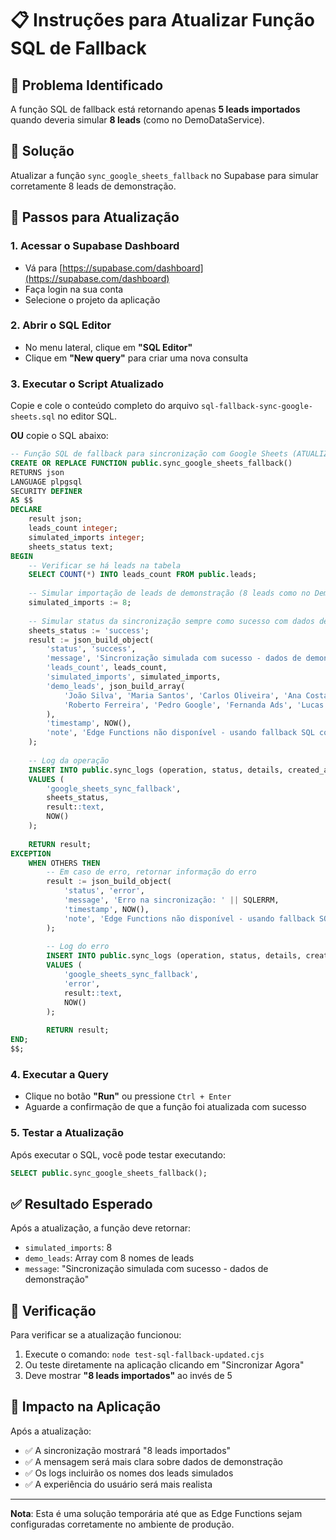 # 📋 Instruções para Atualizar Função SQL de Fallback

## 🎯 Problema Identificado
A função SQL de fallback está retornando apenas **5 leads importados** quando deveria simular **8 leads** (como no DemoDataService).

## 🔧 Solução
Atualizar a função `sync_google_sheets_fallback` no Supabase para simular corretamente 8 leads de demonstração.

## 📝 Passos para Atualização

### 1. Acessar o Supabase Dashboard
- Vá para [https://supabase.com/dashboard](https://supabase.com/dashboard)
- Faça login na sua conta
- Selecione o projeto da aplicação

### 2. Abrir o SQL Editor
- No menu lateral, clique em **"SQL Editor"**
- Clique em **"New query"** para criar uma nova consulta

### 3. Executar o Script Atualizado
Copie e cole o conteúdo completo do arquivo `sql-fallback-sync-google-sheets.sql` no editor SQL.

**OU** copie o SQL abaixo:

```sql
-- Função SQL de fallback para sincronização com Google Sheets (ATUALIZADA)
CREATE OR REPLACE FUNCTION public.sync_google_sheets_fallback()
RETURNS json
LANGUAGE plpgsql
SECURITY DEFINER
AS $$
DECLARE
    result json;
    leads_count integer;
    simulated_imports integer;
    sheets_status text;
BEGIN
    -- Verificar se há leads na tabela
    SELECT COUNT(*) INTO leads_count FROM public.leads;
    
    -- Simular importação de leads de demonstração (8 leads como no DemoDataService)
    simulated_imports := 8;
    
    -- Simular status da sincronização sempre como sucesso com dados de demonstração
    sheets_status := 'success';
    result := json_build_object(
        'status', 'success',
        'message', 'Sincronização simulada com sucesso - dados de demonstração',
        'leads_count', leads_count,
        'simulated_imports', simulated_imports,
        'demo_leads', json_build_array(
            'João Silva', 'Maria Santos', 'Carlos Oliveira', 'Ana Costa',
            'Roberto Ferreira', 'Pedro Google', 'Fernanda Ads', 'Lucas Campaign'
        ),
        'timestamp', NOW(),
        'note', 'Edge Functions não disponível - usando fallback SQL com dados demo'
    );
    
    -- Log da operação
    INSERT INTO public.sync_logs (operation, status, details, created_at)
    VALUES (
        'google_sheets_sync_fallback',
        sheets_status,
        result::text,
        NOW()
    );
    
    RETURN result;
EXCEPTION
    WHEN OTHERS THEN
        -- Em caso de erro, retornar informação do erro
        result := json_build_object(
            'status', 'error',
            'message', 'Erro na sincronização: ' || SQLERRM,
            'timestamp', NOW(),
            'note', 'Edge Functions não disponível - usando fallback SQL'
        );
        
        -- Log do erro
        INSERT INTO public.sync_logs (operation, status, details, created_at)
        VALUES (
            'google_sheets_sync_fallback',
            'error',
            result::text,
            NOW()
        );
        
        RETURN result;
END;
$$;
```

### 4. Executar a Query
- Clique no botão **"Run"** ou pressione `Ctrl + Enter`
- Aguarde a confirmação de que a função foi atualizada com sucesso

### 5. Testar a Atualização
Após executar o SQL, você pode testar executando:
```sql
SELECT public.sync_google_sheets_fallback();
```

## ✅ Resultado Esperado
Após a atualização, a função deve retornar:
- `simulated_imports`: 8
- `demo_leads`: Array com 8 nomes de leads
- `message`: "Sincronização simulada com sucesso - dados de demonstração"

## 🧪 Verificação
Para verificar se a atualização funcionou:
1. Execute o comando: `node test-sql-fallback-updated.cjs`
2. Ou teste diretamente na aplicação clicando em "Sincronizar Agora"
3. Deve mostrar **"8 leads importados"** ao invés de 5

## 📱 Impacto na Aplicação
Após a atualização:
- ✅ A sincronização mostrará "8 leads importados"
- ✅ A mensagem será mais clara sobre dados de demonstração
- ✅ Os logs incluirão os nomes dos leads simulados
- ✅ A experiência do usuário será mais realista

---

**Nota**: Esta é uma solução temporária até que as Edge Functions sejam configuradas corretamente no ambiente de produção.
